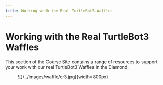 ```yaml
---
title: Working with the Real TurtleBot3 Waffles
---
```


# Working with the Real TurtleBot3 Waffles

This section of the Course Site contains a range of resources to support your work with our real TurtleBot3 Waffles in the Diamond. 

<figure markdown>
  ![](../images/waffle/cr3.jpg){width=800px}
</figure>
